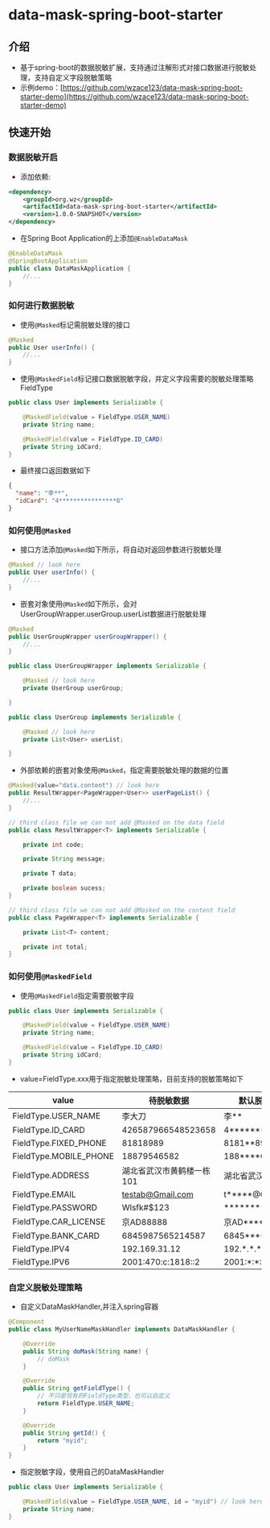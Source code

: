 data-mask-spring-boot-starter
===================================
## 介绍
* 基于spring-boot的数据脱敏扩展，支持通过注解形式对接口数据进行脱敏处理，支持自定义字段脱敏策略
* 示例demo：[https://github.com/wzace123/data-mask-spring-boot-starter-demo](https://github.com/wzace123/data-mask-spring-boot-starter-demo)

## 快速开始

### 数据脱敏开启

* 添加依赖:
```xml
<dependency>
    <groupId>org.wz</groupId>
    <artifactId>data-mask-spring-boot-starter</artifactId>
    <version>1.0.0-SNAPSHOT</version>
</dependency>
```

* 在Spring Boot Application的上添加`@EnableDataMask`
```java
@EnableDataMask
@SpringBootApplication
public class DataMaskApplication {
    //...
}
```

### 如何进行数据脱敏
* 使用`@Masked`标记需脱敏处理的接口
```java
@Masked
public User userInfo() {
    //...
}
```
* 使用`@MaskedField`标记接口数据脱敏字段，并定义字段需要的脱敏处理策略FieldType
```java
public class User implements Serializable {

    @MaskedField(value = FieldType.USER_NAME)
    private String name;

    @MaskedField(value = FieldType.ID_CARD)
    private String idCard;
}
```
* 最终接口返回数据如下
```json
{
  "name": "李**",
  "idCard": "4****************8"
}
```

### 如何使用`@Masked`
* 接口方法添加`@Masked`如下所示，将自动对返回参数进行脱敏处理
```java
@Masked // look here
public User userInfo() {
    //...
}
```

* 嵌套对象使用`@Masked`如下所示，会对UserGroupWrapper.userGroup.userList数据进行脱敏处理
```java
@Masked
public UserGroupWrapper userGroupWrapper() {
    //...
}

public class UserGroupWrapper implements Serializable {

    @Masked // look here
    private UserGroup userGroup;

}

public class UserGroup implements Serializable {

    @Masked // look here
    private List<User> userList;

}
```

* 外部依赖的嵌套对象使用`@Masked`，指定需要脱敏处理的数据的位置
```java
@Masked(value="data.content") // look here
public ResultWrapper<PageWrapper<User>> userPageList() {
    //...
}

// third class file we can not add @Masked on the data field
public class ResultWrapper<T> implements Serializable {

    private int code;

    private String message;

    private T data;

    private boolean sucess;
}

// third class file we can not add @Masked on the content field
public class PageWrapper<T> implements Serializable {

    private List<T> content;

    private int total;
}

```


### 如何使用`@MaskedField`
* 使用`@MaskedField`指定需要脱敏字段
```java
public class User implements Serializable {

    @MaskedField(value = FieldType.USER_NAME)
    private String name;

    @MaskedField(value = FieldType.ID_CARD)
    private String idCard;
}
```

* value=FieldType.xxx用于指定脱敏处理策略，目前支持的脱敏策略如下

| value                   | 待脱敏数据              | 默认脱敏处理结果                  |
|-------------------------|--------------------|---------------------------|
| FieldType.USER_NAME    | 李大刀                | 李**                       |
| FieldType.ID_CARD      | 426587966548523658 | 4****************8        |
| FieldType.FIXED_PHONE  | 81818989           | 8181**89                  |
| FieldType.MOBILE_PHONE | 18879546582        | 188****6582               |
| FieldType.ADDRESS      | 湖北省武汉市黄鹤楼一栋101     | 湖北省武汉*********            |
| FieldType.EMAIL        | testab@Gmail.com   | t*****@Gmail.com          |
| FieldType.PASSWORD     | Wlsfk#$123         | **********                |
| FieldType.CAR_LICENSE  | 京AD88888           | 京AD****8                  |
| FieldType.BANK_CARD    | 6845987565214587   | 6845********4587          |
| FieldType.IPV4         | 192.169.31.12      | 192.\*.\*.\*              |
| FieldType.IPV6         | 2001:470:c:1818::2 | 2001:\*:\*:\*:\*:\*:\*:\* |


### 自定义脱敏处理策略
* 自定义DataMaskHandler,并注入spring容器
```java
@Component
public class MyUserNameMaskHandler implements DataMaskHandler {

    @Override
    public String doMask(String name) {
        // doMask
    }

    @Override
    public String getFieldType() {
        // 不只是现有的FieldType类型，也可以自定义
        return FieldType.USER_NAME;
    }

    @Override
    public String getId() {
        return "myid";
    }
}
```
* 指定脱敏字段，使用自己的DataMaskHandler
```java
public class User implements Serializable {

    @MaskedField(value = FieldType.USER_NAME, id = "myid") // look here
    private String name;
}
```